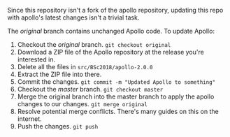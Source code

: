 Since this repository isn't a fork of the apollo repository, updating this repo with apollo's latest changes isn't a trivial task.

The *original* branch contains unchanged Apollo code. To update Apollo:
1. Checkout the *original* branch. `git checkout original`
2. Download a ZIP file of the Apollo repository at the release you're interested in.
3. Delete all the files in `src/BSc2018/apollo-2.0.0`
4. Extract the ZIP file into there.
5. Commit the changes. `git commit -m "Updated Apollo to something"`
6. Checkout the *master* branch. `git checkout master`
7. Merge the original branch into the master branch to apply the apollo changes to our changes. `git merge original`
8. Resolve potential merge conflicts. There's many guides on this on the internet.
9. Push the changes. `git push`
